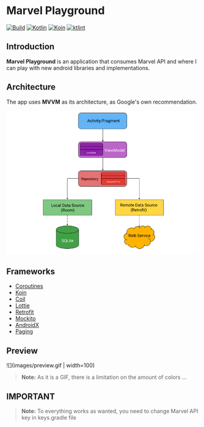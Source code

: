 # Marvel Playground

[![Build](https://action-badges.now.sh/arildojr7/events-sample-android)]()
[![Kotlin](https://img.shields.io/badge/kotlin-powered-blue.svg)]()
[![Koin](https://img.shields.io/badge/koin-2.0.1-orange.svg)]()
[![ktlint](https://img.shields.io/badge/code%20style-%E2%9D%A4-FF4081.svg)]()

## Introduction
**Marvel Playground** is an application that consumes Marvel API and where I can play with new android libraries and implementations.


## Architecture
The app uses **MVVM** as its architecture, as Google's own recommendation.

![dsd](images/architecture.png)

## Frameworks
- [Coroutines](https://github.com/Kotlin/kotlinx.coroutines)
- [Koin](https://github.com/InsertKoinIO/koin)
- [Coil](https://github.com/coil-kt/coil)
- [Lottie](https://github.com/airbnb/lottie-android)
- [Retrofit](https://github.com/square/retrofit)
- [Mockito](https://site.mockito.org/)
- [AndroidX](https://developer.android.com/jetpack/androidx?authuser=1)
- [Paging](https://developer.android.com/reference/android/arch/paging/package-summary)

## Preview
![](images/preview.gif | width=100)
> **Note:** As it is a GIF, there is a limitation on the amount of colors ...


## IMPORTANT

> **Note:** To everything works as wanted, you need to change Marvel API key in keys.gradle file
